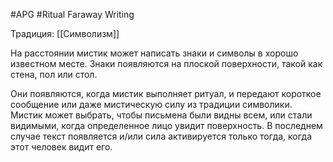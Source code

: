 #APG #Ritual
Faraway Writing

Традиция: [[Символизм]] 

На расстоянии мистик может написать знаки и символы в хорошо известном месте. Знаки появляются на плоской поверхности, такой как стена, пол или стол.  

Они появляются, когда мистик выполняет ритуал, и передают короткое сообщение или даже мистическую силу из традиции символики. Мистик может выбрать, чтобы письмена были видны всем, или стали видимыми, когда определенное лицо увидит поверхность. В последнем случае текст появляется и/или сила активируется только тогда, когда этот человек видит его. 